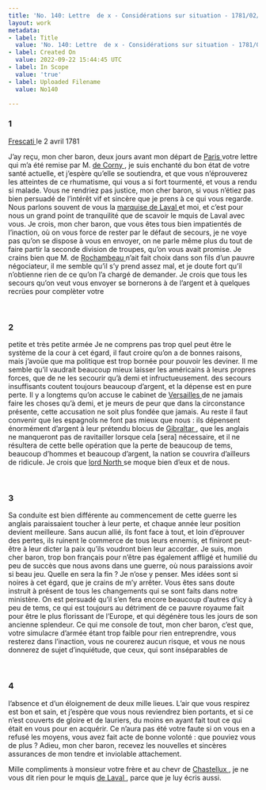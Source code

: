 ```yaml
---
title: 'No. 140: Lettre  de x - Considérations sur situation - 1781/02/04'
layout: work
metadata:
- label: Title
  value: 'No. 140: Lettre  de x - Considérations sur situation - 1781/02/04'
- label: Created On
  value: 2022-09-22 15:44:45 UTC
- label: In Scope
  value: 'true'
- label: Uploaded Filename
  value: No140

---
```

<div class="pages">
<div id="page-32573055">
<h3><a name="page-32573055">1</a></h3>
<div class="page-content">
<p> <a href="../subjects/32163046" title="Frascati, Italy"> Frescati </a>  le 2 avril 1781</p>
<p>J’ay reçu, mon cher baron, deux jours avant mon départ <span class="line-break"> </span>de <a href="../subjects/32163017" title="Paris, France"> Paris </a>  votre lettre qui m’a été remise par M. <a href="../subjects/32162932" title="Louis Dominique Ethis de Corny; 1736-1790"> de Corny </a> , je suis <span class="line-break"> </span>enchanté du bon état de votre santé actuelle, et j’espère qu’elle <span class="line-break"> </span>se soutiendra, et que vous n’éprouverez les atteintes de ce <span class="line-break"> </span>rhumatisme, qui vous a si fort tourmenté, et vous a rendu <span class="line-break"> </span>si malade. Vous ne rendriez pas justice, mon cher baron, <span class="line-break"> </span>si vous n’étiez pas bien persuadé de l’intérêt vif et <span class="line-break"> </span>sincère que je prens à ce qui vous regarde. Nous parlons <span class="line-break"> </span>souvent de vous la <a href="../subjects/32163051" title="Anne-Alexandre-Marie de Montmorency-Laval, marquis de Laval; 1747-1817"> marquise de Laval </a>  et moi, et c’est <span class="line-break"> </span>pour nous un grand point de tranquilité que de scavoir <span class="line-break"> </span>le mquis de Laval avec vous. Je crois, mon cher baron, <span class="line-break"> </span>que vous êtes tous bien impatientés de l’inaction, où <span class="line-break"> </span>on vous force de rester par le défaut de secours, je ne <span class="line-break"> </span>voye pas qu’on se dispose à vous en envoyer, on ne <span class="line-break"> </span>parle même plus du tout de faire partir la seconde <span class="line-break"> </span>division de troupes, qu’on vous avait promise. Je crains <span class="line-break"> </span>bien que M. de <a href="../subjects/32166229" title="Jean-Baptiste Donatien de Vimeur de Rochambeau; 1725-1807"> Rochambeau </a>  n’ait fait choix dans son fils <span class="line-break"> </span>d’un pauvre négociateur, il me semble qu’il s’y <span class="line-break"> </span>prend assez mal, et je doute fort qu’il n’obtienne rien de <span class="line-break"> </span>ce qu’on l’a chargé de demander. Je crois que tous les <span class="line-break"> </span>secours qu’on veut vous envoyer se bornerons à <span class="line-break"> </span>de l’argent et à quelques recrües pour complèter votre</p>
</div>
</div>
<br />
<div id="page-32573056">
<h3><a name="page-32573056">2</a></h3>
<div class="page-content">
<p>petite et très petite armée Je ne comprens pas <span class="line-break"> </span>trop quel peut être le système de la cour à cet <span class="line-break"> </span>égard, il faut croire qu’on a de bonnes raisons, mais <span class="line-break"> </span>j’avoüe que ma politique est trop bornée pour <span class="line-break"> </span>pouvoir les deviner. Il me semble qu’il vaudrait <span class="line-break"> </span>beaucoup mieux laisser les américains à leurs <span class="line-break"> </span>propres forces, que de ne les secourir qu’à demi <span class="line-break"> </span>et infructueusement. des secours insuffisants coutent <span class="line-break"> </span>toujours beaucoup d’argent, et la dépense est <span class="line-break"> </span>en pure perte. Il y a longtems qu’on accuse le <span class="line-break"> </span>cabinet de <a href="../subjects/32162995" title="Versailles, France"> Versailles </a> de ne jamais faire les choses <span class="line-break"> </span>qu’à demi, et je meurs de peur que dans la circonst<span class="line-break"></span>ance présente, cette accusation ne soit plus fondée <span class="line-break"> </span>que jamais. Au reste il faut convenir que les <span class="line-break"> </span>espagnols ne font pas mieux que nous : ils dépensent <span class="line-break"> </span>énormément d’argent à leur prétendu blocus de <span class="line-break"> </span><a href="../subjects/32162833" title="Gibraltar"> Gibraltar </a>, que les anglais ne manqueront pas de <span class="line-break"> </span>ravitailler lorsque cela [sera] nécessaire, et il ne résultera <span class="line-break"> </span>de cette belle opération que la perte de beaucoup <span class="line-break"> </span>de tems, beaucoup d’hommes et beaucoup d’argent, <span class="line-break"> </span>la nation se couvrira d’ailleurs de ridicule. Je crois <span class="line-break"> </span>que <a href="../subjects/32163050" title="Frederick North, Lord North; 1732-1792"> lord North </a> se moque bien d’eux et de nous. </p>
</div>
</div>
<br />
<div id="page-32573057">
<h3><a name="page-32573057">3</a></h3>
<div class="page-content">
<p>Sa conduite est bien différente au commencement <span class="line-break"> </span>de cette guerre les anglais paraissaient toucher à leur <span class="line-break"> </span>perte, et chaque année leur position devient <span class="line-break"> </span>meilleure. Sans aucun allié, ils font face à tout, <span class="line-break"> </span>et loin d’éprouver des pertes, ils ruinent le commerce <span class="line-break"> </span>de tous leurs ennemis, et finiront peut-être à leur <span class="line-break"> </span>dicter la paix qu’ils voudront bien leur accorder. <span class="line-break"> </span>Je suis, mon cher baron, trop bon français pour <span class="line-break"> </span>n’être pas également affligé et humilié du peu de <span class="line-break"> </span>succès que nous avons dans une guerre, où nous <span class="line-break"> </span>paraissions avoir si beau jeu. Quelle en sera la fin ? <span class="line-break"> </span>Je n’ose y penser. Mes idées sont si noires à cet égard, <span class="line-break"> </span>que je crains de m’y arrêter. Vous êtes sans doute <span class="line-break"> </span>instruit à présent de tous les changements qui se sont <span class="line-break"> </span>faits dans notre ministère. On est persuadé qu’il s’en <span class="line-break"> </span>fera encore beaucoup d’autres d’icy à peu de tems, <span class="line-break"> </span>ce qui est toujours au détriment de ce pauvre royaume <span class="line-break"> </span>fait pour être le plus florissant de l’Europe, et qui <span class="line-break"> </span>dégénère tous les jours de son ancienne splendeur. <span class="line-break"> </span>Ce qui me console de tout, mon cher baron, c’est que, votre <span class="line-break"> </span>simulacre d’armée étant trop faible pour rien entreprendre, <span class="line-break"> </span>vous resterez dans l’inaction, vous ne courerez aucun <span class="line-break"> </span>risque, et vous ne nous donnerez de sujet <span class="line-break"> </span>d’inquiétude, que ceux, qui sont inséparables de </p>
</div>
</div>
<br />
<div id="page-32573058">
<h3><a name="page-32573058">4</a></h3>
<div class="page-content">
<p>l’absence et d’un éloignement de deux mille lieues. <span class="line-break"> </span>L’air que vous respirez est bon et sain, et j’espère <span class="line-break"> </span>que vous nous reviendrez bien portants, et si ce n’est <span class="line-break"> </span>couverts de gloire et de lauriers, du moins en ayant <span class="line-break"> </span>fait tout ce qui était en vous pour en acquérir. Ce n’aura pas été <span class="line-break"> </span>votre faute si on vous en a refusé les moyens, <span class="line-break"> </span>vous avez fait acte de bonne volonté : que pouviez vous <span class="line-break"> </span>de plus ? Adieu, mon cher baron, recevez les nouvelles <span class="line-break"> </span>et sincères assurances de mon tendre et inviolable attachement.</p>
<p>Mille compliments à monsieur votre frère et au chevr  de <a href="../subjects/32163223" title="François Jean de Beauvoir, marquis de Chastellux; 1734-1788"> Chastellux </a>, je ne <span class="line-break"> </span>vous dit rien pour le mquis <a href="../subjects/32163051" title="Anne-Alexandre-Marie de Montmorency-Laval, marquis de Laval; 1747-1817"> de Laval </a>, parce que je luy écris aussi. <span class="line-break"> </span></p>
</div>
</div>
<br />
</div>
